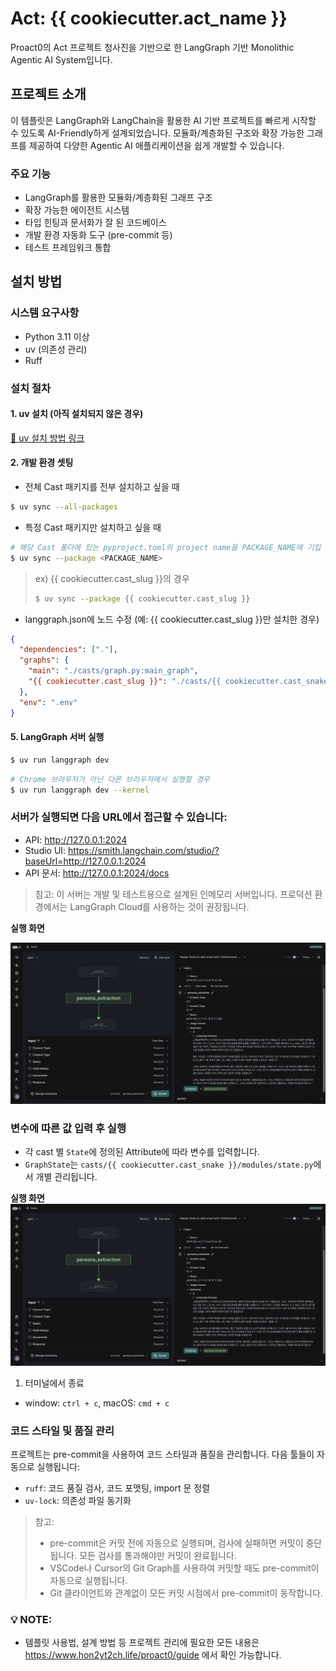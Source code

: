 # Act: {{ cookiecutter.act_name }}

Proact0의 Act 프로젝트 청사진을 기반으로 한 LangGraph 기반 Monolithic Agentic AI System입니다.

## 프로젝트 소개

이 템플릿은 LangGraph와 LangChain을 활용한 AI 기반 프로젝트를 빠르게 시작할 수 있도록 AI-Friendly하게 설계되었습니다. 모듈화/계층화된 구조와 확장 가능한 그래프를 제공하여 다양한 Agentic AI 애플리케이션을 쉽게 개발할 수 있습니다.

### 주요 기능

- LangGraph를 활용한 모듈화/계층화된 그래프 구조
- 확장 가능한 에이전트 시스템
- 타입 힌팅과 문서화가 잘 된 코드베이스
- 개발 환경 자동화 도구 (pre-commit 등)
- 테스트 프레임워크 통합

## 설치 방법

### 시스템 요구사항

- Python 3.11 이상
- uv (의존성 관리)
- Ruff

### 설치 절차

#### 1. uv 설치 (아직 설치되지 않은 경우)

[🔗 uv 설치 방법 링크](https://docs.astral.sh/uv/getting-started/installation/)

#### 2. 개발 환경 셋팅

* 전체 Cast 패키지를 전부 설치하고 싶을 때

```bash
$ uv sync --all-packages
```

* 특정 Cast 패키지만 설치하고 싶을 때

```bash
# 해당 Cast 폴더에 있는 pyproject.toml의 project name을 PACKAGE_NAME에 기입
$ uv sync --package <PACKAGE_NAME>
```

> ex) {{ cookiecutter.cast_slug }}의 경우
>
> ```bash
> $ uv sync --package {{ cookiecutter.cast_slug }}
> ```

- langgraph.json에 노드 수정 (예: {{ cookiecutter.cast_slug }}만 설치한 경우)

```json
{
  "dependencies": ["."],
  "graphs": {
    "main": "./casts/graph.py:main_graph",
    "{{ cookiecutter.cast_slug }}": "./casts/{{ cookiecutter.cast_snake }}/graph.py:{{ cookiecutter.cast_snake }}_graph"
  },
  "env": ".env"
}
```

#### 5. LangGraph 서버 실행

```bash
$ uv run langgraph dev
```

```bash
# Chrome 브라우저가 아닌 다른 브라우저에서 실행할 경우
$ uv run langgraph dev --kernel
```

### 서버가 실행되면 다음 URL에서 접근할 수 있습니다:

- API: http://127.0.0.1:2024
- Studio UI: https://smith.langchain.com/studio/?baseUrl=http://127.0.0.1:2024
- API 문서: http://127.0.0.1:2024/docs

> 참고: 이 서버는 개발 및 테스트용으로 설계된 인메모리 서버입니다. 프로덕션 환경에서는 LangGraph Cloud를 사용하는 것이 권장됩니다.

**실행 화면**

![](media/LangGraph_Studio_after_invoke.png)

### 변수에 따른 값 입력 후 실행

- 각 cast 별 `State`에 정의된 Attribute에 따라 변수를 입력합니다.
- `GraphState`는 `casts/{{ cookiecutter.cast_snake }}/modules/state.py`에서 개별 관리됩니다.

**실행 화면**
![](media/LangGraph_Studio_after_invoke.png)

1. 터미널에서 종료

- window: `ctrl + c`, macOS: `cmd + c`

### 코드 스타일 및 품질 관리

프로젝트는 pre-commit을 사용하여 코드 스타일과 품질을 관리합니다. 다음 툴들이 자동으로 실행됩니다:

- `ruff`: 코드 품질 검사, 코드 포맷팅, import 문 정렬
- `uv-lock`: 의존성 파일 동기화

> 참고:
>
> - pre-commit은 커밋 전에 자동으로 실행되며, 검사에 실패하면 커밋이 중단됩니다. 모든 검사를 통과해야만 커밋이 완료됩니다.
> - VSCode나 Cursor의 Git Graph를 사용하여 커밋할 때도 pre-commit이 자동으로 실행됩니다.
> - Git 클라이언트와 관계없이 모든 커밋 시점에서 pre-commit이 동작합니다.

### 💡 **NOTE**:

- 템플릿 사용법, 설계 방법 등 프로젝트 관리에 필요한 모든 내용은 https://www.hon2yt2ch.life/proact0/guide 에서 확인 가능합니다.
